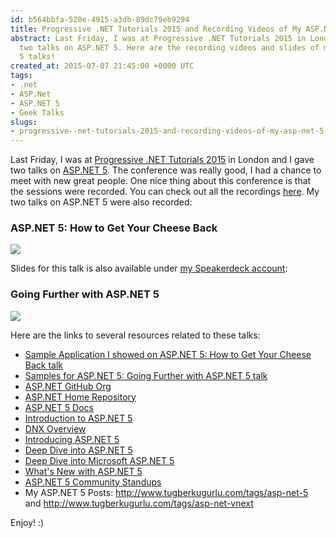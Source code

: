 ```yaml
---
id: b564bbfa-520e-4915-a3db-89dc79eb9294
title: Progressive .NET Tutorials 2015 and Recording Videos of My ASP.NET 5 Talks
abstract: Last Friday, I was at Progressive .NET Tutorials 2015 in London and I gave
  two talks on ASP.NET 5. Here are the recording videos and slides of my two ASP.NET
  5 talks!
created_at: 2015-07-07 21:45:00 +0000 UTC
tags:
- .net
- ASP.Net
- ASP.NET 5
- Geek Talks
slugs:
- progressive--net-tutorials-2015-and-recording-videos-of-my-asp-net-5-talks
---
```


<p>Last Friday, I was at <a href="https://skillsmatter.com/conferences/6859-progressive-dotnet-2015">Progressive .NET Tutorials 2015</a> in London and I gave two talks on <a href="http://www.tugberkugurlu.com/tags/asp-net-5">ASP.NET 5</a>. The conference was really good, I had a chance to meet with new great people. One nice thing about this conference is that the sessions were recorded. You can check out all the recordings <a href="https://skillsmatter.com/conferences/6859-progressive-dotnet-2015#skillscasts">here</a>. My two talks on ASP.NET 5 were also recorded:</p> <h3>ASP.NET 5: How to Get Your Cheese Back</h3> <p><a href="https://skillsmatter.com/skillscasts/6401-aspdot-net-5-how-to-get-your-cheese-back"><img src="https://i.vimeocdn.com/video/525227469_640.jpg"></a></p> <p>Slides for this talk is also available under <a href="https://speakerdeck.com/tourismgeek">my Speakerdeck account</a>:</p><script async class="speakerdeck-embed" data-id="9e4979c26b8d47769d7fba62f5abb53f" data-ratio="1.77777777777778" src="//speakerdeck.com/assets/embed.js"></script> <h3>Going Further with ASP.NET 5</h3> <p><a href="https://skillsmatter.com/skillscasts/6402-going-further-with-aspdot-net-5"><img src="https://i.vimeocdn.com/video/525458324_640.jpg"></a></p> <p>Here are the links to several resources related to these talks:</p> <ul> <li><a href="https://github.com/british-proverbs/british-proverbs-mvc-6/tree/0ca8143e19a76a43cceeafdcecd28f69007a9108">Sample Application I showed on ASP.NET 5: How to Get Your Cheese Back talk</a>  <li><a href="https://github.com/tugberkugurlu/dnx-going-further/tree/f028bd85c335a0eaa1411bc04b50398feb716b71">Samples for ASP.NET 5: Going Further with ASP.NET 5 talk</a> <li><a href="https://github.com/aspnet">ASP.NET GitHub Org</a> <li><a href="https://github.com/aspnet/Home">ASP.NET Home Repository</a> <li><a href="http://docs.asp.net">ASP.NET 5 Docs</a> <li><a href="http://docs.asp.net/en/latest/conceptual-overview/aspnet.html">Introduction to ASP.NET 5</a> <li><a href="http://docs.asp.net/en/latest/dnx/overview.html">DNX Overview</a> <li><a href="https://channel9.msdn.com/Events/Build/2015/2-687">Introducing ASP.NET 5</a> <li><a href="https://channel9.msdn.com/Events/Build/2015/2-726">Deep Dive into ASP.NET 5</a> <li><a href="https://channel9.msdn.com/Events/Ignite/2015/BRK4703">Deep Dive into Microsoft ASP.NET 5</a> <li><a href="https://channel9.msdn.com/Series/Whats-New-with-ASPNET-5">What's New with ASP.NET 5</a> <li><a href="http://bit.ly/1KKYI37">ASP.NET 5 Community Standups</a> <li>My ASP.NET 5 Posts: <a href="http://www.tugberkugurlu.com/tags/asp-net-5">http://</a><a href="http://www.tugberkugurlu.com/tags/asp-net-5">www.tugberkugurlu.com/tags/asp-net-5</a> and <a href="http://www.tugberkugurlu.com/tags/asp-net-vnext">http://</a><a href="http://www.tugberkugurlu.com/tags/asp-net-vnext">www.tugberkugurlu.com/tags/asp-net-vnext</a></li></ul> <p>Enjoy! :)</p>  